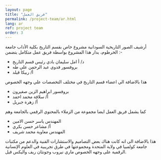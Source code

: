 ```yaml
---
layout: page
title: "فريق العمل"
permalink: /project-team/ar.html
lang: ar
ref: project team
order: 3
---
```

أرشيف الصور التاريخية السودانية مشروع خاص بقسم التاريخ بكلية الأداب  جامعة الخرطوم،  يدار هذا المشروع بواسطة فريق عمل متكامل يتضمن    :-

* د/ أ  امل سليمان بادي رئيس قسم التاريخ
* بروفسور فدوي عبد الرحمن علي طه      
* أ/ ربيكا قيلد    

هذا بالاضافة الي اعضاء قسم التاريخ  في مختلف التخصصات  علي وجهه الخصوص

* بروفسور ابراهيم الزين صغيرون 
* أ/ سلافة محمد احمد   
* أ/ زهرة جبريل  

كما يشمل فريق  العمل ايضا مجموعة من الزملاء بالمحتوي الرقمي بالجامعة   وهم

* المهندس ياسر حسن الامين        
* أ/ مشاعر حسن بكري  
* المهندس معاوية محمد شريف

 هذا بالاضافة الى انه كانت هناك بعض التصاميم والاستشارات  الفنية  والدعم من مكتبات جامعة كولمبيا في ولاية المتحدة ومجموعتها في طرق تجريبية في العلوم الإنسانية الرقمية  على وجهه الخصوص ماري نيروب  وجونثان ريف  واليكس قيل.  
